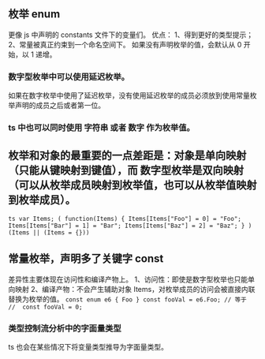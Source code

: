 <!--
 * @Author: wangxiaoting wangxiaoting@4paradigm.com
 * @Date: 2023-04-23 13:48:58
 * @LastEditors: wangxiaoting wangxiaoting@4paradigm.com
 * @LastEditTime: 2023-04-23 21:26:05
 * @Description: ts枚举类型 enum
-->

## 枚举 enum

更像 js 中声明的 constants 文件下的变量们。
优点：
1、得到更好的类型提示；
2、常量被真正约束到一个命名空间下。
如果没有声明枚举的值，会默认从 0 开始，以 1 递增。

### 数字型枚举中可以使用延迟枚举。

如果在数字枚举中使用了延迟枚举，没有使用延迟枚举的成员必须放到使用常量枚举声明的成员之后或者第一位。

### ts 中也可以同时使用 字符串 或者 数字 作为枚举值。

## 枚举和对象的最重要的一点差距是：对象是单向映射（只能从键映射到键值），而 数字型枚举是双向映射（可以从枚举成员映射到枚举值，也可以从枚举值映射到枚举成员）。

`ts
  var Items;
  (
    function(Items) {
      Items[Items["Foo"] = 0] = "Foo";
      Items[Items["Bar"] = 1] = "Bar";
      Items[Items["Baz"] = 2] = "Baz";
    }
  )(Items || (Items = {}))
`

## 常量枚举，声明多了关键字 const

差异性主要体现在访问性和编译产物上。
1、访问性：即使是数字型枚举也只能单向映射
2、编译产物：不会产生辅助对象 Items，对枚举成员的访问会被直接内联替换为枚举的值。
` const enum e6 {
    Foo
  }
  const fooVal = e6.Foo;
  // 等于
  //  const fooVal = 0;
`

### 类型控制流分析中的字面量类型
ts 也会在某些情况下将变量类型推导为字面量类型。